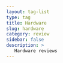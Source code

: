 ```yaml
---
layout: tag-list
type: tag
title: Hardware
slug: hardware
category: review
sidebar: false
description: >
   Hardware reviews
---
```

